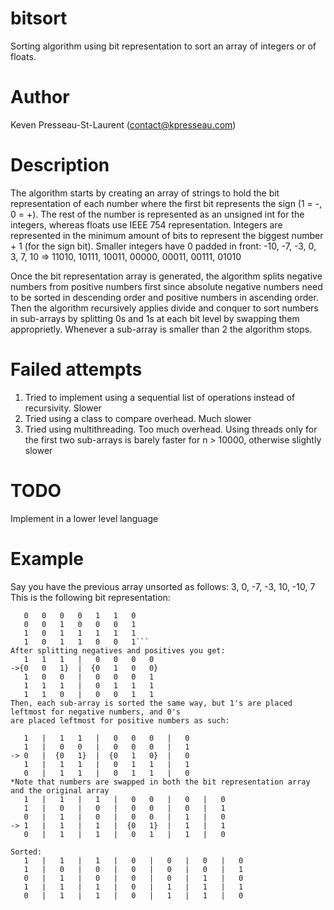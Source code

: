 # bitsort
 Sorting algorithm using bit representation to sort an array of integers or of floats.

# Author
 Keven Presseau-St-Laurent (contact@kpresseau.com)

# Description

 The algorithm starts by creating an array of strings to hold the bit representation of each number where
 the first bit represents the sign (1 = -, 0 = +). The rest of the number is represented as an unsigned int 
 for the integers, whereas floats use IEEE 754 representation. Integers are represented in the minimum amount 
 of bits to represent the biggest number + 1 (for the sign bit). Smaller integers have 0 padded in front:
                    -10, -7, -3, 0, 3, 7, 10 => 11010, 10111, 10011, 00000, 00011, 00111, 01010

 Once the bit representation array is generated, the algorithm splits negative numbers from positive numbers 
 first since absolute negative numbers need to be sorted in descending order and positive numbers in ascending order. 
 Then the algorithm recursively applies divide and conquer to sort numbers in sub-arrays by splitting 0s and 1s at each 
 bit level by swapping them approprietly. Whenever a sub-array is smaller than 2 the algorithm stops.

# Failed attempts
 1. Tried to implement using a sequential list of operations instead of recursivity. Slower
 2. Tried using a class to compare overhead. Much slower
 3. Tried using multithreading. Too much overhead. Using threads only for the first two sub-arrays
    is barely faster for n > 10000, otherwise slightly slower

# TODO
 Implement in a lower level language
 
# Example

 Say you have the previous array unsorted as follows: 3, 0, -7, -3, 10, -10, 7
 This is the following bit representation:
 ```->{0   0   1   1   0   1   0}  
    0   0   0   0   1   1   0
    0   0   1   0   0   0   1
    1   0   1   1   1   1   1
    1   0   1   1   0   0   1```
 After splitting negatives and positives you get:
    1   1   1   |   0   0   0   0
 ->{0   0   1}  |  {0   1   0   0}
    1   0   0   |   0   0   0   1
    1   1   1   |   0   1   1   1
    1   1   0   |   0   0   1   1
 Then, each sub-array is sorted the same way, but 1's are placed leftmost for negative numbers, and 0's
 are placed leftmost for positive numbers as such:

    1   |   1   1   |   0   0   0   |   0
    1   |   0   0   |   0   0   0   |   1
 -> 0   |  {0   1}  |  {0   1   0}  |   0
    1   |   1   1   |   0   1   1   |   1
    0   |   1   1   |   0   1   1   |   0
*Note that numbers are swapped in both the bit representation array and the original array
    1   |   1   |   1   |   0   0   |   0   |   0
    1   |   0   |   0   |   0   0   |   0   |   1
    0   |   1   |   0   |   0   0   |   1   |   0
 -> 1   |   1   |   1   |  {0   1}  |   1   |   1
    0   |   1   |   1   |   0   1   |   1   |   0

 Sorted:
    1   |   1   |   1   |   0   |   0   |   0   |   0
    1   |   0   |   0   |   0   |   0   |   0   |   1
    0   |   1   |   0   |   0   |   0   |   1   |   0
    1   |   1   |   1   |   0   |   1   |   1   |   1
    0   |   1   |   1   |   0   |   1   |   1   |   0

